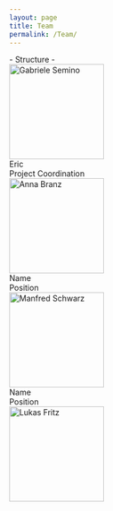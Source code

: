 ```yaml
---
layout: page
title: Team
permalink: /Team/
---
```

<link rel="stylesheet" href="\assets\main.scss">

<div class="ult_expheader" style="opacity: 1;">- Structure - </div>

<div class="ts-responsive-wrap ">
	<div class="tshowcase-box ts-col_3 ts-team-lead ts-id-4 " id="gabriele-semino">
		<div class="tshowcase-inner-box ">
			<div class="tshowcase-box-photo ts-circle ">
				<img src="http://hyperloop.warr.de/wp-content/uploads/2017/05/58c1c77ad343568a2b14484b_Profile_Picture_Default.jpg" width="170" title="Gabriele Semino">
			</div>
<div style="max-width:170px" class="tshowcase-box-info ts-align-center ">
	<div class="tshowcase-box-title">Eric</div>
<div class="tshowcase-box-details">
	<div class="tshowcase-single-position">Project Coordination</div></div>
<div class="tshowcase-box-social">
	
</div>
</div>
</div>
</div>
<div class="tshowcase-box ts-col_3 ts-team-lead ts-id-4 " id="anna-branz">
	<div class="tshowcase-inner-box ">
		<div class="tshowcase-box-photo ts-circle ">
			<img src="http://hyperloop.warr.de/wp-content/uploads/2017/05/58c1c77ad343568a2b14484b_Profile_Picture_Default.jpg" width="170" title="Anna Branz">
		</div>
		<div style="max-width:170px" class="tshowcase-box-info ts-align-center ">
			<div class="tshowcase-box-title">Name</div>
			<div class="tshowcase-box-details">
				<div class="tshowcase-single-position">Position</div>
			</div>
			<div class="tshowcase-box-social">
			</div></div></div></div>
			<div class="tshowcase-box ts-col_3 ts-team-lead ts-id-4 " id="manfred-schwarz">
				<div class="tshowcase-inner-box ">
					<div class="tshowcase-box-photo ts-circle ">
						<img src="http://hyperloop.warr.de/wp-content/uploads/2017/05/58c1c77ad343568a2b14484b_Profile_Picture_Default.jpg" width="170" title="Manfred Schwarz"></div><div style="max-width:170px" class="tshowcase-box-info ts-align-center "><div class="tshowcase-box-title">Name</div><div class="tshowcase-box-details"><div class="tshowcase-single-position">Position</div></div><div class="tshowcase-box-social"></div></div></div></div></div>
<div class="col sqs-col-3 span-3" id="yui_3_17_2_1_1512508251082_87"><div class="sqs-block image-block sqs-block-image sqs-text-ready" data-block-type="5" id="block-yui_3_17_2_3_1504937161575_7573"><div class="sqs-block-content" id="yui_3_17_2_1_1512508251082_86">

<img src="http://hyperloop.warr.de/wp-content/uploads/2017/05/58c1c77ad343568a2b14484b_Profile_Picture_Default.jpg" width="170" title="Lukas Fritz">


  